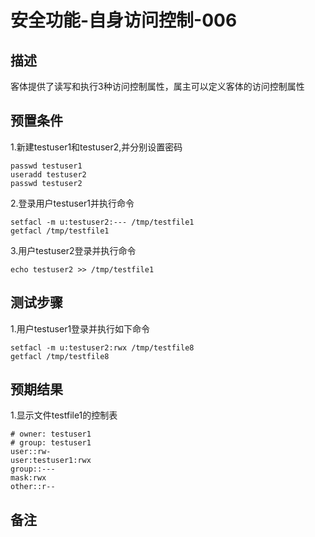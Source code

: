 # 安全功能-自身访问控制-006

## 描述

客体提供了读写和执行3种访问控制属性，属主可以定义客体的访问控制属性

## 预置条件

1.新建testuser1和testuser2,并分别设置密码

```useradd testuser1
passwd testuser1
useradd testuser2
passwd testuser2
```

2.登录用户testuser1并执行命令

```echo testuser1 > /tmp/testfile1
setfacl -m u:testuser2:--- /tmp/testfile1
getfacl /tmp/testfile1
```

3.用户testuser2登录并执行命令

```cat /tmp/testfile1
echo testuser2 >> /tmp/testfile1
```

## 测试步骤

1.用户testuser1登录并执行如下命令

```echo testuser1 > /tmp/testfile1
setfacl -m u:testuser2:rwx /tmp/testfile8
getfacl /tmp/testfile8
```

## 预期结果

1.显示文件testfile1的控制表

```# file: tmp/testfile1
# owner: testuser1
# group: testuser1
user::rw-
user:testuser1:rwx
group::---
mask:rwx
other::r--
```

## 备注